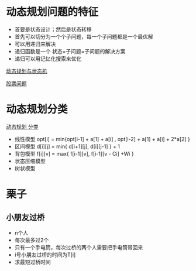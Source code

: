 # 动态规划问题的特征

- 首要是状态设计；然后是状态转移
- 首先可以切分为一个个子问题，每一个子问题都是一个最优解
- 可以用递归来解决
- 递归函数是一个 状态=子问题=子问题的解决方案
- 递归可以用记忆化搜索来优化


[动态规划与状态机](https://recomm.cnblogs.com/blogpost/11277064)


[股票问题](https://www.cnblogs.com/hanyuhuang/p/11083384.html)

# 动态规划分类

[动态规划 分类](http://cppblog.com/menjitianya/archive/2015/10/23/212084.html)

- 线性模型 opt[i] = min{opt[i-1] + a[1] + a[i] , opt[i-2] + a[1] + a[i] + 2*a[2] }
- 区间模型 d[i][j] = min{ d[i+1][j], d[i][j-1] } + 1
- 背包模型  f[i][v] = max{ f[i-1][v], f[i-1][v - Ci] +Wi } 
- 状态压缩模型
- 树状模型


# 栗子

## 小朋友过桥

- n个人
- 每次最多过2个
- 只有一个手电筒，每次过桥的两个人需要把手电筒带回来
- i号小朋友过桥的时间为T[i]
- 求最短过桥时间